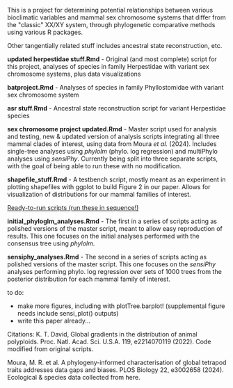 This is a project for determining potential relationships between various bioclimatic variables and mammal sex chromosome systems that differ from the "classic" XX/XY system, through phylogenetic comparative methods using various R packages.

Other tangentially related stuff includes ancestral state reconstruction, etc.

**updated herpestidae stuff.Rmd** - Original (and most complete) script for this project, analyses of species in family Herpestidae with variant sex chromosome systems, plus data visualizations

**batproject.Rmd** - Analyses of species in family Phyllostomidae with variant sex chromosome system

**asr stuff.Rmd** - Ancestral state reconstruction script for variant Herpestidae species

**sex chromosome project updated.Rmd** - Master script used for analysis and testing, new & updated version of analysis scripts integrating all three mammal clades of interest, using data from Moura _et al._ (2024). Includes single-tree analyses using _phylolm_ (phylo. log regression) and multiPhylo analyses using _sensiPhy_. Currently being split into three separate scripts, with the goal of being able to run these with no modification.

**shapefile_stuff.Rmd** - A testbench script, mostly meant as an experiment in plotting shapefiles with ggplot to build Figure 2 in our paper. Allows for visualization of distributions for our mammal families of interest.

<ins>Ready-to-run scripts (run these in sequence!)</ins>

**initial_phyloglm_analyses.Rmd** - The first in a series of scripts acting as polished versions of the master script, meant to allow easy reproduction of results. This one focuses on the initial analyses performed with the consensus tree using _phylolm_.

**sensiphy_analyses.Rmd** - The second in a series of scripts acting as polished versions of the master script. This one focuses on the _sensiPhy_ analyses performing phylo. log regression over sets of 1000 trees from the posterior distribution for each mammal family of interest.

to do: 
- make more figures, including with plotTree.barplot! (supplemental figure needs include sensi_plot() outputs)
- write this paper already...

Citations:
K. T. David, Global gradients in the distribution of animal polyploids. Proc. Natl. Acad. Sci. U.S.A. 119, e2214070119 (2022). Code modified from original scripts.

Moura, M. R. et al. A phylogeny-informed characterisation of global tetrapod traits addresses data gaps and biases. PLOS Biology 22, e3002658 (2024). Ecological & species data collected from here.


